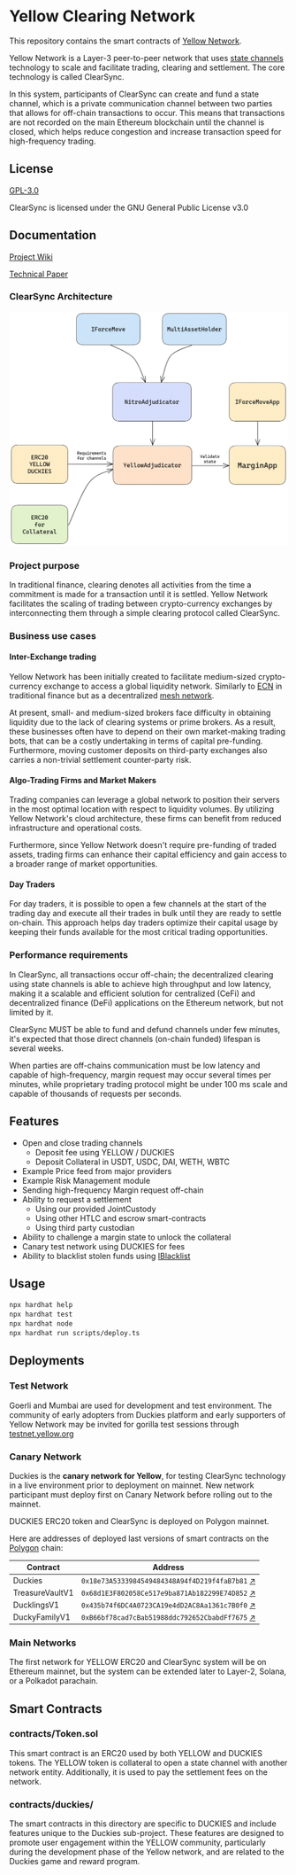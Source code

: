 # Yellow Clearing Network

This repository contains the smart contracts of [Yellow Network](https://www.yellow.org).

Yellow Network is a Layer-3 peer-to-peer network that uses [state channels](https://statechannels.org/) technology to scale and facilitate trading, clearing and settlement. The core technology is called ClearSync.

In this system, participants of ClearSync can create and fund a state channel, which is a private communication channel between two parties that allows for off-chain transactions to occur. This means that transactions are not recorded on the main Ethereum blockchain until the channel is closed, which helps reduce congestion and increase transaction speed for high-frequency trading.

## License

[GPL-3.0](https://spdx.org/licenses/GPL-3.0-or-later.html)

ClearSync is licensed under the GNU General Public License v3.0

## Documentation

[Project Wiki](https://docs.yellow.org)

[Technical Paper](docs/whitepaper.md)

### ClearSync Architecture

![contract architecture](docs/media/architecture.png)

### Project purpose

In traditional finance, clearing denotes all activities from the time a commitment is made for a transaction until it is settled. Yellow Network facilitates the scaling of trading between crypto-currency exchanges by interconnecting them through a simple clearing protocol called ClearSync.

### Business use cases

#### Inter-Exchange trading

Yellow Network has been initially created to facilitate medium-sized crypto-currency exchange to access a global liquidity network. Similarly to [ECN](https://en.wikipedia.org/wiki/Electronic_communication_network) in traditional finance but as a decentralized [mesh network](https://en.wikipedia.org/wiki/Mesh_networking).

At present, small- and medium-sized brokers face difficulty in obtaining liquidity due to the lack of clearing systems or prime brokers. As a result, these businesses often have to depend on their own market-making trading bots, that can be a costly undertaking in terms of capital pre-funding. Furthermore, moving customer deposits on third-party exchanges also carries a non-trivial settlement counter-party risk.

#### Algo-Trading Firms and Market Makers

Trading companies can leverage a global network to position their servers in the most optimal location with respect to liquidity volumes. By utilizing Yellow Network's cloud architecture, these firms can benefit from reduced infrastructure and operational costs.

Furthermore, since Yellow Network doesn't require pre-funding of traded assets, trading firms can enhance their capital efficiency and gain access to a broader range of market opportunities.

#### Day Traders

For day traders, it is possible to open a few channels at the start of the trading day and execute all their trades in bulk until they are ready to settle on-chain. This approach helps day traders optimize their capital usage by keeping their funds available for the most critical trading opportunities.

### Performance requirements

In ClearSync, all transactions occur off-chain; the decentralized clearing using state channels is able to achieve high throughput and low latency, making it a scalable and efficient solution for centralized (CeFi) and decentralized finance (DeFi) applications on the Ethereum network, but not limited by it.

ClearSync MUST be able to fund and defund channels under few minutes, it's expected that those direct channels (on-chain funded) lifespan is several weeks.

When parties are off-chains communication must be low latency and capable of high-frequency, margin request may occur several times per minutes, while proprietary trading protocol might be under 100 ms scale and capable of thousands of requests per seconds.

## Features

- Open and close trading channels
  - Deposit fee using YELLOW / DUCKIES
  - Deposit Collateral in USDT, USDC, DAI, WETH, WBTC
- Example Price feed from major providers
- Example Risk Management module
- Sending high-frequency Margin request off-chain
- Ability to request a settlement
  - Using our provided JointCustody
  - Using other HTLC and escrow smart-contracts
  - Using third party custodian
- Ability to challenge a margin state to unlock the collateral
- Canary test network using DUCKIES for fees
- Ability to blacklist stolen funds using [IBlacklist](docs/interfaces/IBlacklist.md)

## Usage

```bash
npx hardhat help
npx hardhat test
npx hardhat node
npx hardhat run scripts/deploy.ts
```

## Deployments

### Test Network

Goerli and Mumbai are used for development and test environment. The community of early adopters from Duckies platform and early supporters of Yellow Network may be invited for gorilla test sessions through [testnet.yellow.org](testnet.yellow.org)

### Canary Network

Duckies is the **canary network for Yellow**, for testing ClearSync technology in a live environment prior to deployment on mainnet. New network participant must deploy first on Canary Network before rolling out to the mainnet.

DUCKIES ERC20 token and ClearSync is deployed on Polygon mainnet.

Here are addresses of deployed last versions of smart contracts on the [Polygon](https://polygonscan.com/) chain:

| Contract        | Address                                                                                                                      |
| --------------- | ---------------------------------------------------------------------------------------------------------------------------- |
| Duckies         | `0x18e73A5333984549484348A94f4D219f4faB7b81` [↗](https://polygonscan.com/address/0x18e73A5333984549484348A94f4D219f4faB7b81) |
| TreasureVaultV1 | `0x68d1E3F802058Ce517e9ba871Ab182299E74D852` [↗](https://polygonscan.com/address/0x68d1E3F802058Ce517e9ba871Ab182299E74D852) |
| DucklingsV1     | `0x435b74f6DC4A0723CA19e4dD2AC8Aa1361c7B0f0` [↗](https://polygonscan.com/address/0x435b74f6DC4A0723CA19e4dD2AC8Aa1361c7B0f0) |
| DuckyFamilyV1   | `0xB66bf78cad7cBab51988ddc792652CbabdFf7675` [↗](https://polygonscan.com/address/0xB66bf78cad7cBab51988ddc792652CbabdFf7675) |

### Main Networks

The first network for YELLOW ERC20 and ClearSync system will be on Ethereum mainnet, but the system can be extended later to Layer-2, Solana, or a Polkadot parachain.

## Smart Contracts

### contracts/Token.sol

This smart contract is an ERC20 used by both YELLOW and DUCKIES tokens. The YELLOW token is collateral to open a state channel with another network entity. Additionally, it is used to pay the settlement fees on the network.

### contracts/duckies/

The smart contracts in this directory are specific to DUCKIES and include features unique to the Duckies sub-project. These features are designed to promote user engagement within the YELLOW community, particularly during the development phase of the Yellow network, and are related to the Duckies game and reward program.
